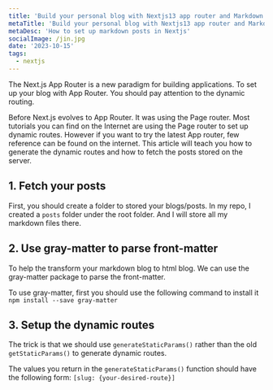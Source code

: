 ```yaml
---
title: 'Build your personal blog with Nextjs13 app router and Markdown'
metaTitle: 'Build your personal blog with Nextjs13 app router and Markdown'
metaDesc: 'How to set up markdown posts in Nextjs'
socialImage: /jin.jpg
date: '2023-10-15'
tags:
  - nextjs
---
```


The Next.js App Router is a new paradigm for building applications. To set up your blog with App Router. You should pay attention to the dynamic routing. 

Before Next.js evolves to App Router. It was using the Page router. Most tutorials you can find on the Internet are using the Page router to set up dynamic routes. However if you want to try the latest App router, few reference can be found on the internet. This article will teach you how to generate the dynamic routes and how to fetch the posts stored on the server.

## 1. Fetch your posts
First, you should create a folder to stored your blogs/posts. In my repo, I created a `posts` folder under the root folder. And I will store all my markdown files there.

## 2. Use gray-matter to parse front-matter
To help the transform your markdown blog to html blog. We can use the gray-matter package to parse the front-matter.

To use gray-matter, first you should use the following command to install it
`npm install --save gray-matter`


## 3. Setup the dynamic routes
The trick is that we should use `generateStaticParams()` rather than the old `getStaticParams()` to generate dynamic routes. 

The values you return in the `generateStaticParams()` function should have the following form:
`[slug: {your-desired-route}]`
